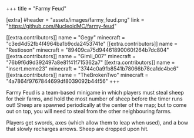 +++
title = "Farmy Feud"

[extra]
#header = "assets/images/farmy_feud.png"
link = "https://github.com/NucleoidMC/farmy-feud"

[[extra.contributors]]
name = "Gegy"
minecraft = "c3ed4d52fb4f4964ba1b9cda2453741e"
[[extra.contributors]]
name = "Restioson"
minecraft = "89409ca75d94461890060f264b7dc804"
[[extra.contributors]]
name = "Gimli_007"
minecraft = "76b9f6d9d392497a8e81f41f715362a7"
[[extra.contributors]]
name = "insert.meme23"
minecraft = "3744c0a9fb8541b78066b78ca1dc4bc6"
[[extra.contributors]]
name = "TheBrokenTwo"
minecraft = "4a7864f9767844699df8039092b44f56"
+++

Farmy Feud is a team-based minigame in which players must steal sheep for their farms, and hold the most number of sheep before the timer runs out! Sheep are spawned periodically at the center of the map; but to come out on top, you will need to steal from the other neighbouring farms.

Players get swords, axes (which allow them to leap when used), and a bow that slowly recharges arrows. Sheep are dropped upon hit. 
